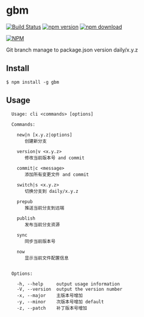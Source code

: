 gbm
===
[![Build Status](https://travis-ci.org/noyobo/gbm.svg)](https://travis-ci.org/noyobo/gbm)
[![npm version](http://img.shields.io/npm/v/gbm.svg)](https://www.npmjs.org/package/gbm)
[![npm download](http://img.shields.io/npm/dm/gbm.svg)](https://www.npmjs.org/package/gbm)

[![NPM](https://nodei.co/npm/gbm.png?downloads=true&downloadRank=true&stars=true)](https://nodei.co/npm/gbm/)

Git branch manage to package.json version daily/x.y.z

## Install

```
$ npm install -g gbm
```
## Usage

```
  Usage: cli <commands> [options]

  Commands:

    new|n [x.y.z|options]
       创建新分支

    version|v <x.y.z>
       修改当前版本号 and commit

    commit|c <message>
       添加所有变更文件 and commit

    switch|s <x.y.z>
       切换分支到 daily/x.y.z

    prepub
       推送当前分支到远端

    publish
       发布当前分支资源

    sync
       同步当前版本号

    now
       显示当前文件配置信息


  Options:

    -h, --help     output usage information
    -V, --version  output the version number
    -x, --major    主版本号增加
    -y, --minor    次版本号增加 default
    -z, --patch    补丁版本号增加
```
